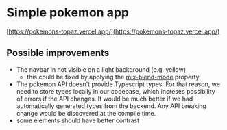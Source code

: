 # Simple pokemon app
[https://pokemons-topaz.vercel.app/](https://pokemons-topaz.vercel.app/)

## Possible improvements
- The navbar in not visible on a light background (e.g. yellow)
  - this could be fixed by applying the [mix-blend-mode](https://developer.mozilla.org/en-US/docs/Web/CSS/mix-blend-mode) property
- The pokemon API doesn't provide Typescript types. For that reason, we need to store types
locally in our codebase, which increses possibility of errors if the API changes. It would be much better if we had automatically
generated types from the backend. Any API breaking change would be discovered at the compile time.
- some elements should have better contrast
